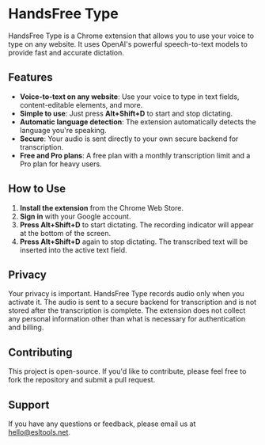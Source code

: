 # HandsFree Type

HandsFree Type is a Chrome extension that allows you to use your voice to type on any website. It uses OpenAI's powerful speech-to-text models to provide fast and accurate dictation.

## Features

* **Voice-to-text on any website**: Use your voice to type in text fields, content-editable elements, and more.
* **Simple to use**: Just press **Alt+Shift+D** to start and stop dictating.
* **Automatic language detection**: The extension automatically detects the language you're speaking.
* **Secure**: Your audio is sent directly to your own secure backend for transcription.
* **Free and Pro plans**: A free plan with a monthly transcription limit and a Pro plan for heavy users.

## How to Use

1.  **Install the extension** from the Chrome Web Store.
2.  **Sign in** with your Google account.
3.  **Press Alt+Shift+D** to start dictating. The recording indicator will appear at the bottom of the screen.
4.  **Press Alt+Shift+D** again to stop dictating. The transcribed text will be inserted into the active text field.

## Privacy

Your privacy is important. HandsFree Type records audio only when you activate it. The audio is sent to a secure backend for transcription and is not stored after the transcription is complete. The extension does not collect any personal information other than what is necessary for authentication and billing.

## Contributing

This project is open-source. If you'd like to contribute, please feel free to fork the repository and submit a pull request.

## Support

If you have any questions or feedback, please email us at hello@esltools.net.
